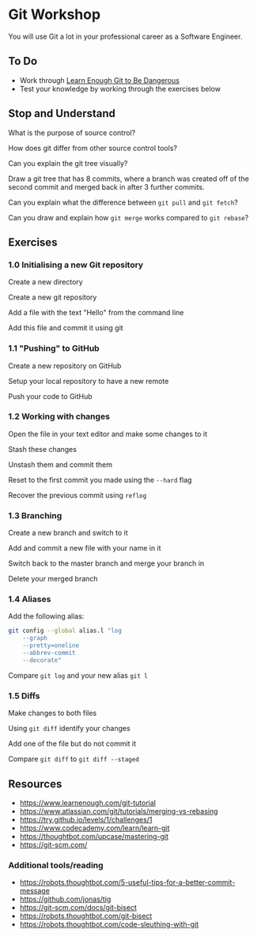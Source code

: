 # Git Workshop

You will use Git a lot in your professional career as a Software Engineer.

## To Do

* Work through [Learn Enough Git to Be Dangerous](https://www.learnenough.com/git-tutorial)
* Test your knowledge by working through the exercises below

## Stop and Understand

What is the purpose of source control?

How does git differ from other source control tools?

Can you explain the git tree visually?

Draw a git tree that has 8 commits, where a branch was created off of the second commit and merged back in after 3 further commits.

Can you explain what the difference between `git pull` and `git fetch`?

Can you draw and explain how `git merge` works compared to `git rebase`?

## Exercises

### 1.0 Initialising a new Git repository

Create a new directory

Create a new git repository

Add a file with the text "Hello" from the command line

Add this file and commit it using git

### 1.1 "Pushing" to GitHub

Create a new repository on GitHub

Setup your local repository to have a new remote

Push your code to GitHub

### 1.2 Working with changes

Open the file in your text editor and make some changes to it

Stash these changes

Unstash them and commit them

Reset to the first commit you made using the `--hard` flag

Recover the previous commit using `reflog`

### 1.3 Branching

Create a new branch and switch to it

Add and commit a new file with your name in it

Switch back to the master branch and merge your branch in

Delete your merged branch

### 1.4 Aliases

Add the following alias:
```bash
git config --global alias.l "log
    --graph
    --pretty=oneline
    --abbrev-commit
    --decorate"
```

Compare `git log` and your new alias `git l`

### 1.5 Diffs

Make changes to both files

Using `git diff` identify your changes

Add one of the file but do not commit it

Compare `git diff` to `git diff --staged`

## Resources

- https://www.learnenough.com/git-tutorial
- https://www.atlassian.com/git/tutorials/merging-vs-rebasing
- https://try.github.io/levels/1/challenges/1
- https://www.codecademy.com/learn/learn-git
- https://thoughtbot.com/upcase/mastering-git
- https://git-scm.com/

### Additional tools/reading

- https://robots.thoughtbot.com/5-useful-tips-for-a-better-commit-message
- https://github.com/jonas/tig
- https://git-scm.com/docs/git-bisect
- https://robots.thoughtbot.com/git-bisect
- https://robots.thoughtbot.com/code-sleuthing-with-git

